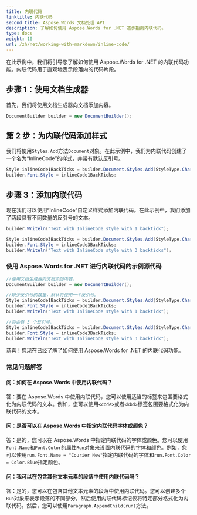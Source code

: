 ```yaml
---
title: 内联代码
linktitle: 内联代码
second_title: Aspose.Words 文档处理 API
description: 了解如何使用 Aspose.Words for .NET 逐步指南内联代码。
type: docs
weight: 10
url: /zh/net/working-with-markdown/inline-code/
---
```


在此示例中，我们将引导您了解如何使用 Aspose.Words for .NET 的内联代码功能。内联代码用于直观地表示段落内的代码片段。

## 步骤 1：使用文档生成器

首先，我们将使用文档生成器向文档添加内容。

```csharp
DocumentBuilder builder = new DocumentBuilder();
```

## 第 2 步：为内联代码添加样式

我们将使用`Styles.Add`方法`Document`对象。在此示例中，我们为内联代码创建了一个名为“InlineCode”的样式，并带有默认反引号。

```csharp
Style inlineCode1BackTicks = builder.Document.Styles.Add(StyleType.Character, "InlineCode");
builder.Font.Style = inlineCode1BackTicks;
```

## 步骤 3：添加内联代码

现在我们可以使用“InlineCode”自定义样式添加内联代码。在此示例中，我们添加了两段具有不同数量的反引号的文本。

```csharp
builder.Writeln("Text with InlineCode style with 1 backtick");
```

```csharp
Style inlineCode3BackTicks = builder.Document.Styles.Add(StyleType.Character, "InlineCode.3");
builder.Font.Style = inlineCode3BackTicks;
builder.Writeln("Text with InlineCode style with 3 backticks");
```


### 使用 Aspose.Words for .NET 进行内联代码的示例源代码

```csharp
//使用文档生成器向文档添加内容。
DocumentBuilder builder = new DocumentBuilder();

//缺少反引号的数量，默认将使用一个反引号。
Style inlineCode1BackTicks = builder.Document.Styles.Add(StyleType.Character, "InlineCode");
builder.Font.Style = inlineCode1BackTicks;
builder.Writeln("Text with InlineCode style with 1 backtick");

//将会有 3 个反引号。
Style inlineCode3BackTicks = builder.Document.Styles.Add(StyleType.Character, "InlineCode.3");
builder.Font.Style = inlineCode3BackTicks;
builder.Writeln("Text with InlineCode style with 3 backtick");
```

恭喜！您现在已经了解了如何使用 Aspose.Words for .NET 的内联代码功能。


### 常见问题解答

#### 问：如何在 Aspose.Words 中使用内联代码？

答：要在 Aspose.Words 中使用内联代码，您可以使用适当的标签来包围要格式化为内联代码的文本。例如，您可以使用`<code>`或者`<kbd>`标签包围要格式化为内联代码的文本。

#### 问：是否可以在 Aspose.Words 中指定内联代码字体或颜色？

答：是的，您可以在 Aspose.Words 中指定内联代码的字体或颜色。您可以使用`Font.Name`和`Font.Color`的属性`Run`对象来设置内联代码的字体和颜色。例如，您可以使用`run.Font.Name = "Courier New"`指定内联代码的字体和`run.Font.Color = Color.Blue`指定颜色。

#### 问：我可以在包含其他文本元素的段落中使用内联代码吗？

答：是的，您可以在包含其他文本元素的段落中使用内联代码。您可以创建多个`Run`对象来表示段落的不同部分，然后使用内联代码标记仅将特定部分格式化为内联代码。然后，您可以使用`Paragraph.AppendChild(run)`方法。